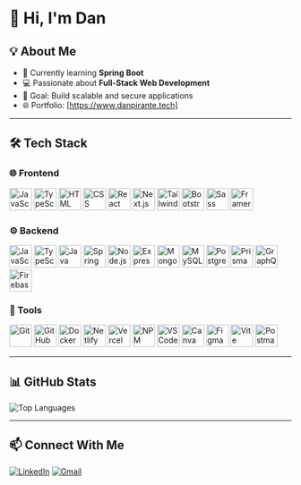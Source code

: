 # 👋 Hi, I'm Dan

## 💡 About Me
- 🌱 Currently learning **Spring Boot**
- 💻 Passionate about **Full-Stack Web Development**
- 🎯 Goal: Build scalable and secure applications
- 🌐 Portfolio: [https://www.danpirante.tech]

---

## 🛠 Tech Stack

### 🌐 Frontend
<p align="left">
  <img src="https://cdn-icons-png.flaticon.com/128/5968/5968292.png" alt="JavaScript" width="40" height="40"/>
  <img src="https://cdn-icons-png.flaticon.com/128/5968/5968381.png" alt="TypeScript" width="40" height="40"/>
  <img src="https://cdn.jsdelivr.net/gh/devicons/devicon@latest/icons/html5/html5-original.svg" alt="HTML" width="40" height="40"/>
  <img src="https://cdn.jsdelivr.net/gh/devicons/devicon@latest/icons/css3/css3-original.svg" alt="CSS" width="40" height="40"/>
  <img src="https://cdn.jsdelivr.net/gh/devicons/devicon@latest/icons/react/react-original.svg" alt="React" width="40" height="40"/>
  <img src="https://cdn.jsdelivr.net/gh/devicons/devicon@latest/icons/nextjs/nextjs-original.svg" alt="Next.js" width="40" height="40"/>
  <img src="https://cdn.jsdelivr.net/gh/devicons/devicon@latest/icons/tailwindcss/tailwindcss-original.svg" alt="Tailwind CSS" width="40" height="40"/>
  <img src="https://cdn.jsdelivr.net/gh/devicons/devicon@latest/icons/bootstrap/bootstrap-original.svg" alt="Bootstrap" width="40" height="40"/>
  <img src="https://cdn.jsdelivr.net/gh/devicons/devicon@latest/icons/sass/sass-original.svg" alt="Sass" width="40" height="40"/>
  <img src="https://cdn.jsdelivr.net/gh/devicons/devicon@latest/icons/framermotion/framermotion-original.svg" alt="Framer Motion" width="40" height="40"/>
</p>

### ⚙ Backend
<p align="left">
  <img src="https://cdn-icons-png.flaticon.com/128/5968/5968292.png" alt="JavaScript" width="40" height="40"/>
  <img src="https://cdn-icons-png.flaticon.com/128/5968/5968381.png" alt="TypeScript" width="40" height="40"/>
  <img src="https://cdn.jsdelivr.net/gh/devicons/devicon@latest/icons/java/java-original.svg" alt="Java" width="40" height="40"/>
  <img src="https://cdn.jsdelivr.net/gh/devicons/devicon@latest/icons/spring/spring-original.svg" alt="Spring Boot" width="40" height="40"/>
  <img src="https://cdn.jsdelivr.net/gh/devicons/devicon@latest/icons/nodejs/nodejs-original.svg" alt="Node.js" width="40" height="40"/>
  <img src="https://cdn.jsdelivr.net/gh/devicons/devicon@latest/icons/express/express-original.svg" alt="Express" width="40" height="40"/>
  <img src="https://cdn.jsdelivr.net/gh/devicons/devicon@latest/icons/mongodb/mongodb-original.svg" alt="MongoDB" width="40" height="40"/>
  <img src="https://cdn.jsdelivr.net/gh/devicons/devicon@latest/icons/mysql/mysql-original.svg" alt="MySQL" width="40" height="40"/>
  <img src="https://cdn.jsdelivr.net/gh/devicons/devicon@latest/icons/postgresql/postgresql-original.svg" alt="PostgreSQL" width="40" height="40"/>
  <img src="https://cdn.jsdelivr.net/gh/devicons/devicon@latest/icons/prisma/prisma-original.svg" alt="Prisma" width="40" height="40"/>
  <img src="https://cdn.jsdelivr.net/gh/devicons/devicon@latest/icons/graphql/graphql-plain-wordmark.svg" alt="GraphQL" width="40" height="40"/>
  <img src="https://cdn.jsdelivr.net/gh/devicons/devicon@latest/icons/firebase/firebase-original.svg" alt="Firebase" width="40" height="40"/>
</p>

### 🧰 Tools
<p align="left">
  <img src="https://cdn.jsdelivr.net/gh/devicons/devicon@latest/icons/git/git-original.svg" alt="Git" width="40" height="40"/>
  <img src="https://cdn.jsdelivr.net/gh/devicons/devicon@latest/icons/github/github-original.svg" alt="GitHub" width="40" height="40"/>
  <img src="https://cdn.jsdelivr.net/gh/devicons/devicon@latest/icons/docker/docker-original.svg" alt="Docker" width="40" height="40"/>
  <img src="https://cdn.jsdelivr.net/gh/devicons/devicon@latest/icons/netlify/netlify-original.svg" alt="Netlify" width="40" height="40"/>
  <img src="https://cdn.jsdelivr.net/gh/devicons/devicon@latest/icons/vercel/vercel-original.svg" alt="Vercel" width="40" height="40"/>
  <img src="https://cdn.jsdelivr.net/gh/devicons/devicon@latest/icons/npm/npm-original-wordmark.svg" alt="NPM" width="40" height="40"/>
  <img src="https://cdn.jsdelivr.net/gh/devicons/devicon@latest/icons/vscode/vscode-original.svg" alt="VS Code" width="40" height="40"/>
  <img src="https://cdn.jsdelivr.net/gh/devicons/devicon@latest/icons/canva/canva-original.svg" alt="Canva" width="40" height="40"/>
  <img src="https://cdn.jsdelivr.net/gh/devicons/devicon@latest/icons/figma/figma-original.svg" alt="Figma" width="40" height="40"/>
  <img src="https://cdn.jsdelivr.net/gh/devicons/devicon@latest/icons/vitejs/vitejs-original.svg" alt="Vite" width="40" height="40"/>
  <img src="https://cdn.jsdelivr.net/gh/devicons/devicon@latest/icons/postman/postman-original.svg" alt="Postman" width="40" height="40"/>
</p>

---

## 📊 GitHub Stats

![Top Languages](https://github-readme-stats.vercel.app/api/top-langs/?username=DanWiic&layout=compact&theme=tokyonight)

---

## 📫 Connect With Me
[![LinkedIn](https://img.shields.io/badge/LinkedIn-0077B5?style=flat&logo=linkedin&logoColor=white)](https://linkedin.com/in/danwiic)
[![Gmail](https://img.shields.io/badge/Email-D14836?style=flat&logo=gmail&logoColor=white)](mailto:danpirante9@gmail.com)
